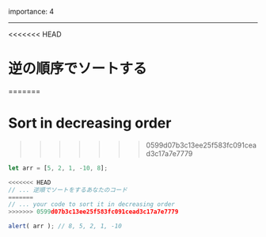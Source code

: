 importance: 4

---

<<<<<<< HEAD
# 逆の順序でソートする
=======
# Sort in decreasing order
>>>>>>> 0599d07b3c13ee25f583fc091cead3c17a7e7779

```js
let arr = [5, 2, 1, -10, 8];

<<<<<<< HEAD
// ... 逆順でソートをするあなたのコード
=======
// ... your code to sort it in decreasing order
>>>>>>> 0599d07b3c13ee25f583fc091cead3c17a7e7779

alert( arr ); // 8, 5, 2, 1, -10
```
